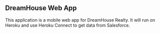 DreamHouse Web App
------------------

This application is a mobile web app for DreamHouse Realty. It will run on Heroku and use Heroku Connect to get data from Salesforce.

<!-- a href="https://heroku.com/deploy">
  <img src="https://www.herokucdn.com/deploy/button.svg" alt="Deploy">
</a -->
